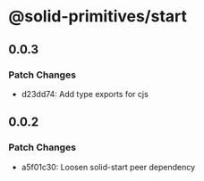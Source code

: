 # @solid-primitives/start

## 0.0.3

### Patch Changes

- d23dd74: Add type exports for cjs

## 0.0.2

### Patch Changes

- a5f01c30: Loosen solid-start peer dependency

